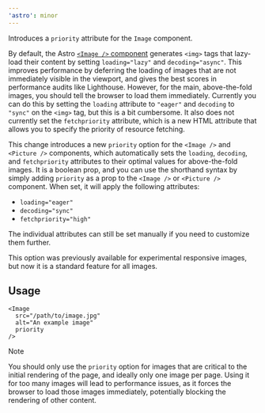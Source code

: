 ```yaml
---
'astro': minor
---
```


Introduces a `priority` attribute for the `Image` component.

By default, the Astro [`<Image />` component](https://docs.astro.build/en/guides/images/#display-optimized-images-with-the-image--component) generates `<img>` tags that lazy-load their content by setting `loading="lazy"` and `decoding="async"`. This improves performance by deferring the loading of images that are not immediately visible in the viewport, and gives the best scores in performance audits like Lighthouse. However, for the main, above-the-fold images, you should tell the browser to load them immediately. Currently you can do this by setting the `loading` attribute to `"eager"` and `decoding` to `"sync"` on the `<img>` tag, but this is a bit cumbersome. It also does not currently set the `fetchpriority` attribute, which is a new HTML attribute that allows you to specify the priority of resource fetching.

This change introduces a new `priority` option for the `<Image />` and `<Picture />` components, which automatically sets the `loading`, `decoding`, and `fetchpriority` attributes to their optimal values for above-the-fold images. It is a boolean prop, and you can use the shorthand syntax by simply adding `priority` as a prop to the `<Image />` or `<Picture />` component. When set, it will apply the following attributes:

- `loading="eager"`
- `decoding="sync"`
- `fetchpriority="high"`

The individual attributes can still be set manually if you need to customize them further.

This option was previously available for experimental responsive images, but now it is a standard feature for all images.

## Usage

```astro
<Image 
  src="/path/to/image.jpg" 
  alt="An example image" 
  priority
/>
```

> [!Note]
> You should only use the `priority` option for images that are critical to the initial rendering of the page, and ideally only one image per page. Using it for too many images will lead to performance issues, as it forces the browser to load those images immediately, potentially blocking the rendering of other content.
